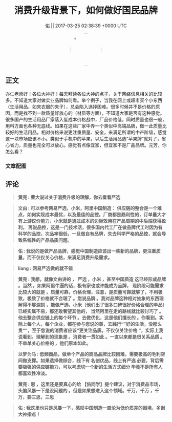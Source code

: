 <h1 align="center">消费升级背景下，如何做好国民品牌</h1>




<p align="center">
    <a>佑 || 2017-03-25 02:38:39 &#43;0000 UTC</a>
</p>

<div align="center">
    <img src="https://images.zsxq.com/FmoynSqe0_6WqWxlIpKGL20M52Pn?e=1590940799&amp;token=kIxbL07-8jAj8w1n4s9zv64FuZZNEATmlU_Vm6zD:yVW8CjYdw27Rm20N9DvLHUaCxUU=" width="100" height="100" style="border:1px solid;border-radius:50%; color:#ffffff"/>
</div>




## 正文

<div>
亦仁老师好！各位大神好！每天拜读各位大神的点子，关于网络信息相关的比较多。不知道大家对做实业品牌如何看。举个例子，当我在网上或超市买个小东西（生活用品，如夹衣服的夹子），总会陷入选择困难。很多时候并不是价格的原因，而是找不到一款质量好放心的（材质等方面），不知道大家是否有这种感觉。很多国产的生活用品厂家落入低成本价格战中，厂品价格低，同时质量也很一般，用料方面也各种无底线。如果在这些厂家中弄一个类似中高端品牌，做一此质量比较好的生活用品，相对价格来说更注重质量、安全，来满足所谓的中产阶级，感觉这一块市场应该不小。类似于手机中的苹果，以后生活用品选“苹果牌”就对了，省心省力，质量也完全可以放心。感觉有点像宜家，但宜家不是厂品品牌。元芳，你怎么看？
</div>

### 文章配图

<div class="image" align="center">

</div>


## 评论

<div align="left">
<div>

<blockquote >
<span> <strong>黄亮 : 曹大说过关于消费升级的理解，你去看看严选 </strong></span>
</blockquote>

<blockquote >
<span> <strong>文由 : 可以参考网易严选，小米，阿里中国制造：
供应链的整合是一个难点，如何实现成本最优，以及最佳的品控。厂商都是趋利性的，订单量大才有上游议价能力，小米就是通过成本的边际效用在产品周期的中后端获得盈利。
再说品控，这是一门技术活，很多国内代工厂在做品牌代工时因为有科学的品控，次品率很低，一旦做自有品牌，失去科学严格的品控，就会导致系统性的产品品质问题。 </strong></span>
</blockquote>

<blockquote >
<span> <strong>佑 : 我说的是做产品品牌，感觉中国制造应该出一些新的品牌，更注重质量，而不仅仅关心价格，来满足消费升级需求。 </strong></span>
</blockquote>

<blockquote >
<span> <strong>liang : 网易严选做的就不错 </strong></span>
</blockquote>

<blockquote >
<span> <strong>黄亮 : 我想，就像文由讲的  ，  严选 ，小米  ，甚至中国质造  这已经形成品牌 。当然 。如果阿里牛逼的话，极有家也或许能成为品牌，   现阶段可能需求比较大的就是 ，质量可靠，价格合理，注意，是质量可靠就够了，不用极致，极致了价格就不合理了 。您说品牌 。我对品牌这种相对抽象的东西理解得不够深刻 ，能像严选，小米（他们出了很多口碑很好价格合理的单品）已经实属不易，那还敢奢望其他的， 当然阿里在走的路线就比较讨巧了 。他去整合供应链上的每个环节 。去做优化，这是他们擅长的 。你看到。实际上每个人，每个企业，都在参与您说的事，去践行“”好的生活，没那么贵“”，至于您说的消费者应该“更关注品质。不仅仅关注价格 “，实际上我说看到。理解到的现象是 。消费者一贯如此 。一直以来都是很关系品质 。不单单关心价格的 ，他们原本如此。 </strong></span>
</blockquote>

<blockquote >
<span> <strong>以梦为马 : 低频商品，做单个产品的商品品牌比较困难，需要极高的毛利空间做支撑。如果选择做综合，线下有 名创优品，线上有严选 必要，背后需要极强的供应链能力，可以考虑切一个新的生活方式细分 毕竟不是所有人都喜欢性冷淡。 </strong></span>
</blockquote>

<blockquote >
<span> <strong>黄亮 : 恩 ，这里还是要真心的给 【佑同学】提个建议，对于消费品市场，头脑风暴一下是没问题的 。但是如果想进入这个领域。千万，千万 ，千万，要三思，三思 </strong></span>
</blockquote>

<blockquote >
<span> <strong>佑 : 我这里也只是风暴一下，感叹中国制造一直沦为低价质差的困境，多谢大神指点！ </strong></span>
</blockquote>

</div>
</div>